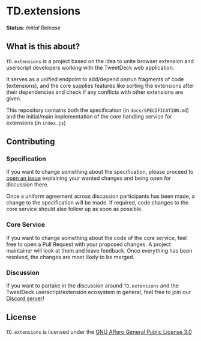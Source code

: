 # TD.extensions

**Status:** _Initial Release_

## What is this about?

`TD.extensions` is a project based on the idea to unite browser extension and userscript developers working with
the TweetDeck web application.

It serves as a unified endpoint to add/depend on/run fragments of code (extensions), and the core supplies features
like sorting the extensions after their dependencies and check if any conflicts with other extensions are given.

This repository contains both the specification (in `docs/SPECIFICATION.md`) and the initial/main implementation of
the core handling service for extensions (in `index.js`)

## Contributing

### Specification

If you want to change something about the specification, please proceed to [open an issue](https://github.com/DeckHack/TD.extensions/issues/new)
explaining your wanted changes and being open for discussion there.

Once a uniform agreement across discussion participants has been made, a change to the specification will be made. If required,
code changes to the core service should also follow up as soon as possible.

### Core Service

If you want to change something about the code of the core service, feel free to open a Pull Request with your proposed changes. 
A project maintainer will look at them and leave feedback. Once everything has been resolved, the changes are most likely to be
merged.

### Discussion

If you want to partake in the discussion around `TD.extensions` and the TweetDeck userscript/extension ecosystem in general, feel
free to join our [Discord server](https://discord.gg/s6Fujxh)!

## License

`TD.extensions` is licensed under the [GNU Affero General Public License 3.0](https://www.gnu.org/licenses/agpl-3.0.en.html)